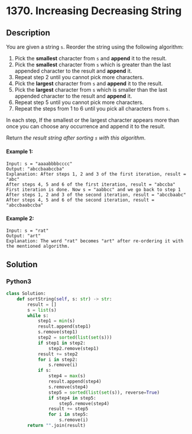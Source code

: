 # 1370. Increasing Decreasing String


## Description
You are given a string `s`. Reorder the string using the following algorithm:

1.  Pick the **smallest** character from `s` and **append** it to the result.
2.  Pick the **smallest** character from `s` which is greater than the last appended character to the result and **append** it.
3.  Repeat step 2 until you cannot pick more characters.
4.  Pick the **largest** character from `s` and **append** it to the result.
5.  Pick the **largest** character from `s` which is smaller than the last appended character to the result and **append** it.
6.  Repeat step 5 until you cannot pick more characters.
7.  Repeat the steps from 1 to 6 until you pick all characters from `s`.

In each step, If the smallest or the largest character appears more than once you can choose any occurrence and append it to the result.

Return *the result string after sorting *`s`* with this algorithm*.

#### Example 1:
```
Input: s = "aaaabbbbcccc"
Output: "abccbaabccba"
Explanation: After steps 1, 2 and 3 of the first iteration, result = "abc"
After steps 4, 5 and 6 of the first iteration, result = "abccba"
First iteration is done. Now s = "aabbcc" and we go back to step 1
After steps 1, 2 and 3 of the second iteration, result = "abccbaabc"
After steps 4, 5 and 6 of the second iteration, result = "abccbaabccba"
```

#### Example 2:
```
Input: s = "rat"
Output: "art"
Explanation: The word "rat" becomes "art" after re-ordering it with the mentioned algorithm.
```


## Solution

### Python3
```python
class Solution:
    def sortString(self, s: str) -> str:
        result = []
        s = list(s)
        while s:
            step1 = min(s)
            result.append(step1)
            s.remove(step1)
            step2 = sorted(list(set(s)))
            if step1 in step2:
                step2.remove(step1)
            result += step2
            for i in step2:
                s.remove(i)
            if s:
                step4 = max(s)
                result.append(step4)
                s.remove(step4)
                step5 = sorted(list(set(s)), reverse=True)
                if step4 in step5:
                    step5.remove(step4)
                result += step5
                for i in step5:
                    s.remove(i)
        return "".join(result)
```
